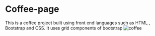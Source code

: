 # Coffee-page
This is a coffee project built using front end languages such as HTML , Bootstrap and CSS.
It uses grid components of bootstrap
![coffee](https://user-images.githubusercontent.com/78813871/112727925-c88d7e00-8f4a-11eb-8243-a4300e904cb3.PNG)

